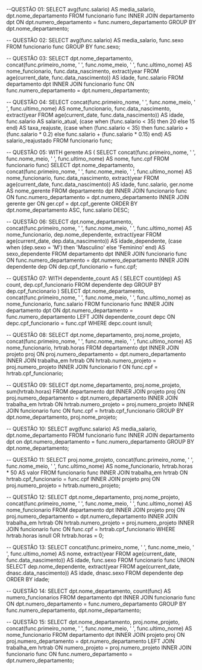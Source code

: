 
--QUESTÃO 01:
SELECT avg(func.salario) AS media_salario, dpt.nome_departamento
FROM funcionario func 
INNER JOIN departamento dpt 
ON dpt.numero_departamento = func.numero_departamento
GROUP BY dpt.nome_departamento;

-- QUESTÃO 02:
SELECT avg(func.salario) AS media_salario, func.sexo
FROM funcionario func
GROUP BY func.sexo;

-- QUESTÃO 03:
SELECT dpt.nome_departamento,
       concat(func.primeiro_nome, ' ', func.nome_meio, ' ', func.ultimo_nome) AS nome_funcionario,
       func.data_nascimento,
       extract(year FROM age(current_date, func.data_nascimento)) AS idade,
       func.salario
FROM departamento dpt
INNER JOIN funcionario func
ON func.numero_departamento = dpt.numero_departamento;

-- QUESTÃO 04:
SELECT concat(func.primeiro_nome, ' ', func.nome_meio, ' ', func.ultimo_nome) AS nome_funcionario,
       func.data_nascimento,
       extract(year FROM age(current_date, func.data_nascimento)) AS idade,
       func.salario AS salario_atual,
       (case when (func.salario < 35) then 20
        else 15
        end) AS taxa_reajuste,
       (case when (func.salario < 35) then func.salario + (func.salario * 0.2)
        else func.salario + (func.salario * 0.15)
        end) AS salario_reajustado 
FROM funcionario func; 

-- QUESTÃO 05:
WITH gerente AS (
     SELECT concat(func.primeiro_nome, ' ', func.nome_meio, ' ', func.ultimo_nome) AS nome,
            func.cpf
     FROM funcionario func)
SELECT dpt.nome_departamento,
       concat(func.primeiro_nome, ' ', func.nome_meio, ' ', func.ultimo_nome) AS nome_funcionario,
       func.data_nascimento,
       extract(year FROM age(current_date, func.data_nascimento)) AS idade,
       func.salario,
       ger.nome AS nome_gerente
FROM departamento dpt
INNER JOIN funcionario func 
ON func.numero_departamento = dpt.numero_departamento
INNER JOIN gerente ger ON ger.cpf = dpt.cpf_gerente
ORDER BY dpt.nome_departamento ASC, func.salario DESC;

-- QUESTÃO 06:
SELECT dpt.nome_departamento,
       concat(func.primeiro_nome, ' ', func.nome_meio, ' ', func.ultimo_nome) AS nome_funcionario,
       dep.nome_dependente,
       extract(year FROM age(current_date, dep.data_nascimento)) AS idade_dependente,
       (case
        when (dep.sexo = 'M') then 'Masculino'
        else 'Feminino'
        end) AS sexo_dependente
FROM departamento dpt
INNER JOIN funcionario func
ON func.numero_departamento = dpt.numero_departamento
INNER JOIN dependente dep ON dep.cpf_funcionario = func.cpf;

-- QUESTÃO 07:
WITH dependente_count AS (
    SELECT count(dep) AS count,
           dep.cpf_funcionario
    FROM dependente dep
    GROUP BY dep.cpf_funcionario
)
SELECT dpt.nome_departamento,
       concat(func.primeiro_nome, ' ', func.nome_meio, ' ', func.ultimo_nome) as nome_funcionario,
       func.salario
FROM funcionario func
INNER JOIN departamento dpt ON dpt.numero_departamento = func.numero_departamento
LEFT JOIN dependente_count depc ON depc.cpf_funcionario = func.cpf
WHERE depc.count isnull;

-- QUESTÃO 08:
SELECT dpt.nome_departamento,
       proj.nome_projeto,
       concat(func.primeiro_nome, ' ', func.nome_meio, ' ', func.ultimo_nome) AS nome_funcionario,
       hrtrab.horas
FROM departamento dpt
INNER JOIN projeto proj
ON proj.numero_departamento = dpt.numero_departamento
INNER JOIN trabalha_em hrtrab 
ON hrtrab.numero_projeto = proj.numero_projeto
INNER JOIN funcionario f
ON func.cpf = hrtrab.cpf_funcionario;

-- QUESTÃO 09:
SELECT dpt.nome_departamento,
       proj.nome_projeto,
       sum(hrtrab.horas)
FROM departamento dpt
INNER JOIN projeto proj
ON proj.numero_departamento = dpt.numero_departamento
INNER JOIN trabalha_em hrtrab 
ON hrtrab.numero_projeto = proj.numero_projeto
INNER JOIN funcionario func
ON func.cpf = hrtrab.cpf_funcionario
GROUP BY dpt.nome_departamento, proj.nome_projeto;


-- QUESTÃO 10:
SELECT avg(func.salario) AS media_salario, dpt.nome_departamento
FROM funcionario func
INNER JOIN departamento dpt
on dpt.numero_departamento = func.numero_departamento
GROUP BY dpt.nome_departamento;


-- QUESTÃO 11:
SELECT proj.nome_projeto,
       concat(func.primeiro_nome, ' ', func.nome_meio, ' ', func.ultimo_nome) AS nome_funcionario,
       hrtrab.horas * 50 AS valor
FROM funcionario func
INNER JOIN trabalha_em hrtrab
ON hrtrab.cpf_funcionario = func.cpf
INNER JOIN projeto proj
ON proj.numero_projeto  = hrtrab.numero_projeto;

-- QUESTÃO 12:
SELECT dpt.nome_departamento,
       proj.nome_projeto,
       concat(func.primeiro_nome, ' ', func.nome_meio, ' ', func.ultimo_nome) AS nome_funcionario
FROM departamento dpt
INNER JOIN projeto proj
ON proj.numero_departamento = dpt.numero_departamento
INNER JOIN trabalha_em hrtrab ON
hrtrab.numero_projeto = proj.numero_projeto
INNER JOIN funcionario func
ON func.cpf = hrtrab.cpf_funcionario
WHERE hrtrab.horas isnull OR hrtrab.horas = 0;

-- QUESTÃO 13:
SELECT concat(func.primeiro_nome, ' ', func.nome_meio, ' ', func.ultimo_nome) AS nome,
       extract(year FROM age(current_date, func.data_nascimento)) AS idade,
       func.sexo
FROM funcionario func 
UNION
SELECT dep.nome_dependente,
	   extract(year FROM age(current_date, dnasc.data_nascimento)) AS idade,
	   dnasc.sexo
FROM dependente dep
ORDER BY idade;

-- QUESTÃO 14:
SELECT dpt.nome_departamento, count(func) AS numero_funcionarios
FROM departamento dpt 
INNER JOIN funcionario func
ON dpt.numero_departamento = func.numero_departamento
GROUP BY func.numero_departamento, dpt.nome_departamento;

-- QUESTÃO 15:
SELECT dpt.nome_departamento,
       proj.nome_projeto,
       concat(func.primeiro_nome, ' ', func.nome_meio, ' ', func.ultimo_nome) AS nome_funcionario
FROM departamento dpt
INNER JOIN projeto proj
ON proj.numero_departamento = dpt.numero_departamento
LEFT JOIN trabalha_em hrtrab 
ON numero_projeto = proj.numero_projeto
INNER JOIN funcionario func
ON func.numero_departamento = dpt.numero_departamento;
